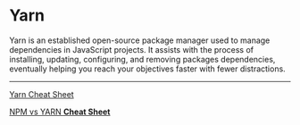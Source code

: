 # Yarn

Yarn is an established open-source package manager used to manage dependencies in JavaScript projects. It assists with the process of installing, updating, configuring, and removing packages dependencies, eventually helping you reach your objectives faster with fewer distractions.

---

[Yarn Cheat Sheet](Yarn%201b2aeacbb29981179c20d916ac6e2836/Yarn%20Cheat%20Sheet%201b2aeacbb29981c889c1d3a687c81b21.md)

[NPM vs YARN **Cheat Sheet**](Yarn%201b2aeacbb29981179c20d916ac6e2836/NPM%20vs%20YARN%20Cheat%20Sheet%201b2aeacbb2998182ad53e8e53ccbe843.md)
